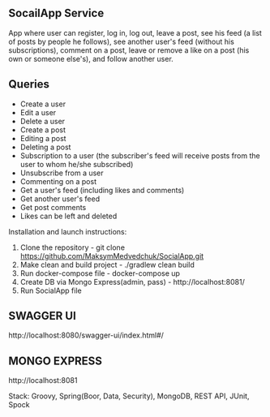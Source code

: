 SocailApp Service
-
App where user can register, log in, log out, leave a post, see his feed (a list of posts by people he follows), see another user's feed (without his subscriptions), comment on a post, leave or remove a like on a post (his own or someone else's), and follow another user.


Queries
-
- Create a user
- Edit a user
- Delete a user
- Create a post
- Editing a post
- Deleting a post
- Subscription to a user (the subscriber's feed will receive posts from the user to whom he/she subscribed)
- Unsubscribe from a user
- Commenting on a post
- Get a user's feed (including likes and comments)
- Get another user's feed
- Get post comments
- Likes can be left and deleted

Installation and launch instructions:
1. Clone the repository - git clone https://github.com/MaksymMedvedchuk/SocialApp.git
2. Make clean and build project - ./gradlew clean build
3. Run docker-compose file - docker-compose up
4. Create DB via Mongo Express(admin, pass) - http://localhost:8081/
5. Run SocialApp file

SWAGGER UI
-
http://localhost:8080/swagger-ui/index.html#/

MONGO EXPRESS
-
http://localhost:8081

Stack:
Groovy, Spring(Boor, Data, Security), MongoDB, REST API, JUnit, Spock
